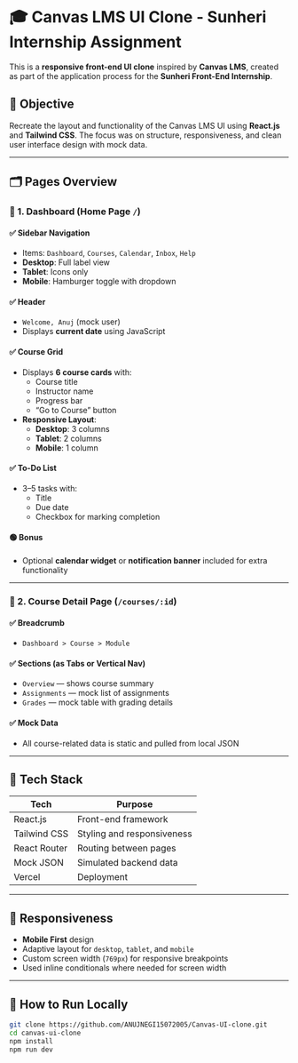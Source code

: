 # 🎓 Canvas LMS UI Clone - Sunheri Internship Assignment

This is a **responsive front-end UI clone** inspired by **Canvas LMS**, created as part of the application process for the **Sunheri Front-End Internship**.

## 📌 Objective

Recreate the layout and functionality of the Canvas LMS UI using **React.js** and **Tailwind CSS**. The focus was on structure, responsiveness, and clean user interface design with mock data.

---

## 🗂 Pages Overview

### 📄 1. Dashboard (Home Page `/`)

#### ✅ Sidebar Navigation
- Items: `Dashboard`, `Courses`, `Calendar`, `Inbox`, `Help`
- **Desktop**: Full label view  
- **Tablet**: Icons only  
- **Mobile**: Hamburger toggle with dropdown

#### ✅ Header
- `Welcome, Anuj` (mock user)
- Displays **current date** using JavaScript

#### ✅ Course Grid
- Displays **6 course cards** with:
  - Course title
  - Instructor name
  - Progress bar
  - “Go to Course” button
- **Responsive Layout**:
  - **Desktop**: 3 columns
  - **Tablet**: 2 columns
  - **Mobile**: 1 column

#### ✅ To-Do List
- 3–5 tasks with:
  - Title
  - Due date
  - Checkbox for marking completion

#### 🟢 Bonus
- Optional **calendar widget** or **notification banner** included for extra functionality

---

### 📘 2. Course Detail Page (`/courses/:id`)

#### ✅ Breadcrumb
- `Dashboard > Course > Module`

#### ✅ Sections (as Tabs or Vertical Nav)
- `Overview` — shows course summary
- `Assignments` — mock list of assignments
- `Grades` — mock table with grading details

#### ✅ Mock Data
- All course-related data is static and pulled from local JSON

---

## 🧰 Tech Stack

| Tech         | Purpose                      |
|--------------|------------------------------|
| React.js     | Front-end framework          |
| Tailwind CSS | Styling and responsiveness   |
| React Router | Routing between pages        |
| Mock JSON    | Simulated backend data       |
| Vercel       | Deployment                   |

---

## 📱 Responsiveness

- **Mobile First** design
- Adaptive layout for `desktop`, `tablet`, and `mobile`
- Custom screen width (`769px`) for responsive breakpoints
- Used inline conditionals where needed for screen width

---

## 🚀 How to Run Locally

```bash
git clone https://github.com/ANUJNEGI15072005/Canvas-UI-clone.git
cd canvas-ui-clone
npm install
npm run dev
